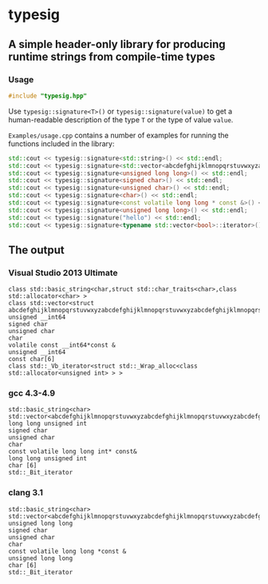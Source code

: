# typesig #

## A simple header-only library for producing runtime strings from compile-time types ##

### Usage ###
```Cpp
#include "typesig.hpp"
```

Use `typesig::signature<T>()` or `typesig::signature(value)` to get a human-readable description of the type `T` or the type of value `value`.

`Examples/usage.cpp` contains a number of examples for running the functions included in the library:

```Cpp
std::cout << typesig::signature<std::string>() << std::endl;
std::cout << typesig::signature<std::vector<abcdefghijklmnopqrstuvwxyzabcdefghijklmnopqrstuvwxyzabcdefghijklmnopqrstuvwxyzabcdefghijklmnopqrstuvwxyzabcdefghijklmnopqrstuvwxyzabcdefghijklmnopqrstuvwxyzabcdefghijklmnopqrstuvwxyzabcdefghijklmnopqrstuvwxyzabcdefghijklmnopqrstuvwxyzabcdefghijklmnopqrstuvwxyzabcdefghijklmnopqrstuvwxyzabcdefghijklmnopqrstuvwxyzabcdefghijklmnopqrstuvwxyzabcdefghijklmnopqrstuvwxyzabcdefghijklmnopqrstuvwxyzabcdefghijklmnopqrstuvwxyzabcdefghijklmnopqrstuvwxyzabcdefghijklmnopqrstuvwxyz> >() << std::endl;
std::cout << typesig::signature<unsigned long long>() << std::endl;
std::cout << typesig::signature<signed char>() << std::endl;
std::cout << typesig::signature<unsigned char>() << std::endl;
std::cout << typesig::signature<char>() << std::endl;
std::cout << typesig::signature<const volatile long long * const &>() << std::endl;
std::cout << typesig::signature<unsigned long long>() << std::endl;
std::cout << typesig::signature("hello") << std::endl;
std::cout << typesig::signature<typename std::vector<bool>::iterator>() << std::endl;
```
## The output ##
### Visual Studio 2013 Ultimate ###
```
class std::basic_string<char,struct std::char_traits<char>,class std::allocator<char> >
class std::vector<struct abcdefghijklmnopqrstuvwxyzabcdefghijklmnopqrstuvwxyzabcdefghijklmnopqrstuvwxyzabcdefghijklmnopqrstuvwxyzabcdefghijklmnopqrstuvwxyzabcdefghijklmnopqrstuvwxyzabcdefghijklmnopqrstuvwxyzabcdefghijklmnopqrstuvwxyzabcdefghijklmnopqrst...
unsigned __int64
signed char
unsigned char
char
volatile const __int64*const &
unsigned __int64
const char[6]
class std::_Vb_iterator<struct std::_Wrap_alloc<class std::allocator<unsigned int> > >
```
### gcc 4.3-4.9 ###
```
std::basic_string<char>
std::vector<abcdefghijklmnopqrstuvwxyzabcdefghijklmnopqrstuvwxyzabcdefghijklmnopqrstuvwxyzabcdefghijklmnopqrstuvwxyzabcdefghijklmnopqrstuvwxyzabcdefghijklmnopqrstuvwxyzabcdefghijklmnopqrstuvwxyzabcdefghijklmnopqrstuvwxyzabcdefghijklmnopqrstuvwxyzabcdefg...
long long unsigned int
signed char
unsigned char
char
const volatile long long int* const&
long long unsigned int
char [6]
std::_Bit_iterator
```
### clang 3.1 ###
```
std::basic_string<char>
std::vector<abcdefghijklmnopqrstuvwxyzabcdefghijklmnopqrstuvwxyzabcdefghijklmnopqrstuvwxyzabcdefghijklmnopqrstuvwxyzabcdefghijklmnopqrstuvwxyzabcdefghijklmnopqrstuvwxyzabcdefghijklmnopqrstuvwxyzabcdefghijklmnopqrstuvwxyzabcdefghijklmnopqrstuvwxyzabcdefg...
unsigned long long
signed char
unsigned char
char
const volatile long long *const &
unsigned long long
char [6]
std::_Bit_iterator
```
